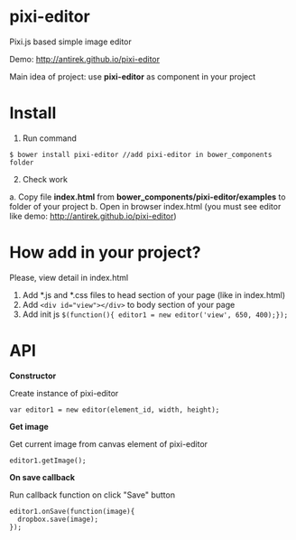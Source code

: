pixi-editor
===========

Pixi.js based simple image editor

Demo: http://antirek.github.io/pixi-editor

Main idea of project: use **pixi-editor** as component in your project


Install
=======
 1. Run command
``````
$ bower install pixi-editor //add pixi-editor in bower_components folder
``````

 2. Check work
 
  a. Copy file **index.html** from **bower_components/pixi-editor/examples** to folder of your project
  b. Open in browser index.html (you must see editor like demo: http://antirek.github.io/pixi-editor)


How add in your project?
========================
Please, view detail in index.html

1. Add *.js and *.css files to head section of your page (like in index.html)
2. Add `````<div id="view"></div>````` to body section of your page
3. Add init js `````` $(function(){ editor1 = new editor('view', 650, 400);});	``````


API
===

**Constructor**

Create instance of pixi-editor

````` var editor1 = new editor(element_id, width, height); `````

**Get image**

Get current image from canvas element of pixi-editor

````` editor1.getImage(); `````

**On save callback**

Run callback function on click "Save" button

````` 
editor1.onSave(function(image){
  dropbox.save(image);
}); 
`````


